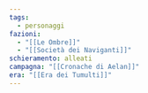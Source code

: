 ```yaml
---
tags:
  - personaggi
fazioni:
  - "[[Le Ombre]]"
  - "[[Società dei Naviganti]]"
schieramento: alleati
campagna: "[[Cronache di Aelan]]"
era: "[[Era dei Tumulti]]"
---
```

